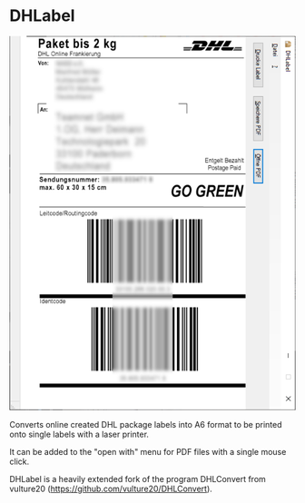 # DHLabel

![DHLabel screenshot](/Screenshot.png?raw=true "DHLabel screenshot")

Converts online created DHL package labels into A6 format to be printed onto single labels with a laser printer.

It can be added to the "open with" menu for PDF files with a single mouse click.

DHLabel is a heavily extended fork of the program DHLConvert from vulture20 (https://github.com/vulture20/DHLConvert).